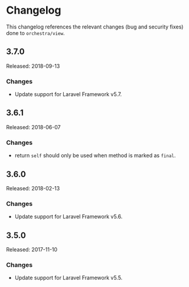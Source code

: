 # Changelog

This changelog references the relevant changes (bug and security fixes) done to `orchestra/view`.


## 3.7.0

Released: 2018-09-13

### Changes

* Update support for Laravel Framework v5.7.

## 3.6.1

Released: 2018-06-07

### Changes

* return `self` should only be used when method is marked as `final`.

## 3.6.0

Released: 2018-02-13

### Changes

* Update support for Laravel Framework v5.6.

## 3.5.0

Released: 2017-11-10

### Changes

* Update support for Laravel Framework v5.5.

